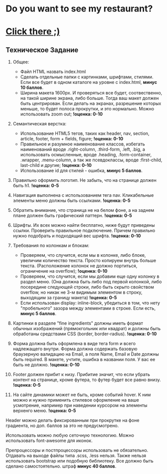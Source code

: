 # Do you want to see my restaurant?
# <a href="https://uladzimir-yeudakimovich.github.io/restaurant">Click there ;)</a> 
## Техническое Задание

1. Общее:
	 - Файл HTML назвать index.html
	 - Сделать отдельные папки с картинками, шрифтами, стилями. Если все будет в одном каталоге на уровне с index.html, **минус 10 баллов**.
   - Ширина макета 1600px. И проверяться все будет, соотвественно, на такой ширине экрана, либо больше. Тогда ваш макет должен быть центрирован. Если делать на экранах, разрешение которых меньше, то будет полоса прокрутки, и это нормально. Можно использовать zoom out;
   **!оценка: 0-10**

2. Семантическая верстка:
	 - Использование HTML5 тегов, таких как header, nav, section, article, footer, form + fields, figure;
	 **!оценка: 0-10**
	 - Правильное и разумное наименование классов, избегать наименований вроде .right-column, .third-form, .left, .big, а использовать осмысленные, вроде .heading, .form-container, .wrapper, .menu-column, а так же псевдоклассы, вроде :first-child, last-child и другие;
	 **!оценка: 0-10**
	 - Использование id для стилей - ошибка, **минус 5 баллов**.

3. Правильно оформить логотип. Не забыть, что на странице должен быть h1.
**!оценка: 0-5**

4. Навигация выполнена с использованием тега nav. Кликабельные элементы меню должны быть ссылками.
**!оценка: 0-5**

5. Обратить внимание, что страница не на белом фоне, а на заднем плане должен быть графический паттерн.
**!оценка: 0-5**

6. Шрифты. Их всех можно найти бесплатно, ниже будут приведены ссылки. Проверить правильное подключение. Причем правильно нужно подобрать и подходящий вес шрифта.
**!оценка: 0-10**

7. Требования по колонкам и блокам:
	 - Проверяем, что случится, если мы в колонке, либо блоке, увеличим количество текста. Просто копируем внутрь больше текста. (Расположение колонок не должно портиться, ограничение на overflow);
	**!оценка: 0-10**
	 - Проверяем, что случится, если мы добавим еще одну колонку в раздел меню. (Она должна быть либо под первой колонкой, либо посередине следующей строки, либо быть скрыто свойством overflow, но никак не 3-м видимым элементом в строку, выходящим за границу макета)
	**!оценка: 0-5**
	 - Если использован display: inline-block, убедиться в том, что нету "пробельного" зазора между элементами в строке. Если есть, **минус 5 баллов**.

8. Картинки в разделе "fine ingredients" должны иметь формат обычных изображений (прямокгольник или квадрат) и должны быть обработаны средствами CSS (border, border-radius).
**!оценка: 0-10**

9. Форма должна быть оформлена в виде тега form и всего надлежащего внутри. Форма должна содержать базовую браузерную валидацию на Email, а поля Name, Email и Date должны быть required. В макете, учтите, ошибка в названии поля. У вас ее быть не должно.
**!оценка: 0-10**

10. Footer должен прибит к низу. Прибитие значит, что если убрать контент на странице, кроме футера, то футер будет все равно внизу.
**!оценка: 0-5**

11. На сайте динамики может не быть, кроме событий hover. К ним можно и нужно применить стилевое оформление на ваше усмотрение, например при наведении курсором на элементы верхенго меню.
**!оценка: 0-5**

Header можно делать фиксированным при прокрутке на фоне градиента, но доп. баллов за это не предусмотрено.

Использовать можно любую сеточную технологию. Можно использовать font-awesome для иконок.

Препроцессоры и постпроцессоры использовать не обязательно. Отдавать на выходе файлы типа .scss, .less нельзя. Также нельзя использовать bootstrap или подобную библиотеку. Все должно быть сделано самостоятельно. штраф **минус 40 баллов**.
